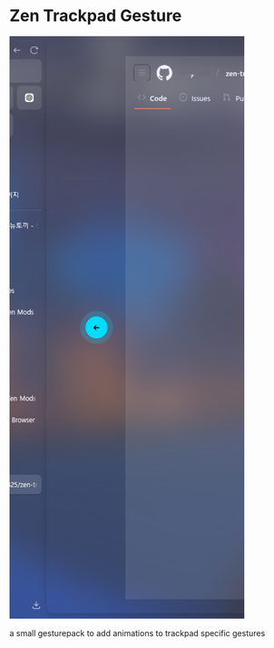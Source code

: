 # Zen Trackpad Gesture

![Image](./example.png)

a small gesturepack to add animations to trackpad specific gestures
